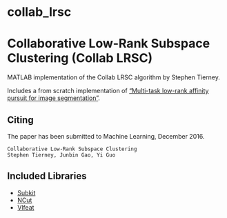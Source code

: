 # collab_lrsc
Collaborative Low-Rank Subspace Clustering (Collab LRSC)
======


MATLAB implementation of the Collab LRSC algorithm by Stephen Tierney.

Includes a from scratch implementation of [“Multi-task low-rank affinity pursuit for image segmentation”][4].

## Citing

The paper has been submitted to Machine Learning, December 2016.

    Collaborative Low-Rank Subspace Clustering
    Stephen Tierney, Junbin Gao, Yi Guo


## Included Libraries

- [Subkit][3]
- [NCut][2]
- [Vlfeat][1]

[1]: http://www.vlfeat.org
[2]: http://www.cis.upenn.edu/~jshi/software/
[3]: https://github.com/sjtrny/SubKit
[4]: http://perception.csl.illinois.edu/matrix-rank/Files/Multi_task.pdf
